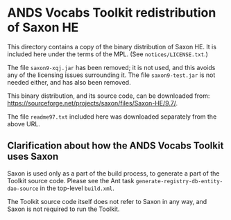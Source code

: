 # ANDS Vocabs Toolkit redistribution of Saxon HE

This directory contains a copy of the binary distribution of Saxon HE.
It is included here under the terms of the MPL.
(See `notices/LICENSE.txt`.)

The file `saxon9-xqj.jar` has been removed; it is not used, and this
avoids any of the licensing issues surrounding it.  The file
`saxon9-test.jar` is not needed either, and has also been removed.

This binary distribution, and its source code, can be downloaded from:
https://sourceforge.net/projects/saxon/files/Saxon-HE/9.7/.

The file `readme97.txt` included here was downloaded separately from
the above URL.

## Clarification about how the ANDS Vocabs Toolkit uses Saxon

Saxon is used only as a part of the build process, to generate a part
of the Toolkit source code.  Please see the Ant task
`generate-registry-db-entity-dao-source` in the top-level `build.xml`.

The Toolkit source code itself does not refer to Saxon in any way, and
Saxon is not required to run the Toolkit.
